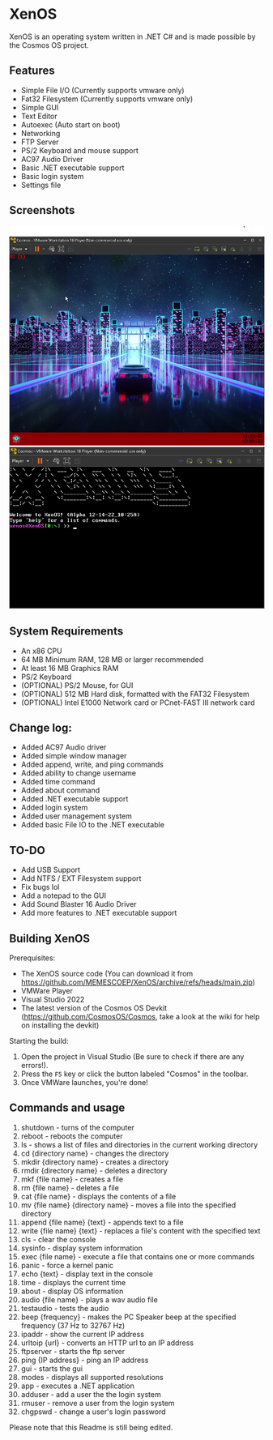 # XenOS
XenOS is an operating system written in .NET C# and is made possible by the Cosmos OS project.
<br/>
## Features
* Simple File I/O (Currently supports vmware only)
* Fat32 Filesystem (Currently supports vmware only)
* Simple GUI
* Text Editor
* Autoexec (Auto start on boot)
* Networking
* FTP Server
* PS/2 Keyboard and mouse support
* AC97 Audio Driver
* Basic .NET executable support
* Basic login system
* Settings file

## Screenshots
<img src="https://github.com/MEMESCOEP/XenOS/raw/main/src/XenOS/Art/Screenshots/GUI.png" />
<img src="https://github.com/MEMESCOEP/XenOS/raw/main/src/XenOS/Art/Screenshots/Console.png" />

## System Requirements
* An x86 CPU
* 64 MB Minimum RAM, 128 MB or larger recommended
* At least 16 MB Graphics RAM
* PS/2 Keyboard
* (OPTIONAL) PS/2 Mouse, for GUI
* (OPTIONAL) 512 MB Hard disk, formatted with the FAT32 Filesystem
* (OPTIONAL) Intel E1000 Network card or PCnet-FAST III network card

## Change log:
* Added AC97 Audio driver
* Added simple window manager
* Added append, write, and ping commands
* Added ability to change username
* Added time command
* Added about command
* Added .NET executable support
* Added login system
* Added user management system
* Added basic File IO to the .NET executable

## TO-DO
* Add USB Support
* Add NTFS / EXT Filesystem support
* Fix bugs lol
* Add a notepad to the GUI
* Add Sound Blaster 16 Audio Driver
* Add more features to .NET executable support

## Building XenOS
Prerequisites:
* The XenOS source code (You can download it from https://github.com/MEMESCOEP/XenOS/archive/refs/heads/main.zip)
* VMWare Player
* Visual Studio 2022
* The latest version of the Cosmos OS Devkit (https://github.com/CosmosOS/Cosmos, take a look at the wiki for help on installing the devkit)

Starting the build:
1. Open the project in Visual Studio (Be sure to check if there are any errors!).
2. Press the `F5` key or click the button labeled "Cosmos" in the toolbar.
3. Once VMWare launches, you're done!

## Commands and usage
1. shutdown - turns of the computer
2. reboot - reboots the computer
3. ls - shows a list of files and directories in the current working directory
4. cd {directory name} - changes the directory
5. mkdir {directory name} - creates a directory
6. rmdir {directory name} - deletes a directory
7. mkf {file name} - creates a file
8. rm {file name} - deletes a file
9. cat {file name} - displays the contents of a file
10. mv {file name} {directory name} - moves a file into the specified directory
11. append {file name} {text} - appends text to a file
12. write {file name} {text} - replaces a file's content with the specified text
13. cls - clear the console
14. sysinfo - display system information
15. exec {file name} - execute a file that contains one or more commands
16. panic - force a kernel panic
17. echo {text} - display text in the console
18. time - displays the current time
19. about - display OS information
20. audio {file name} - plays a wav audio file
21. testaudio - tests the audio
22. beep {frequency} - makes the PC Speaker beep at the specified frequency (37 Hz to 32767 Hz)
23. ipaddr - show the current IP address
24. urltoip {url} - converts an HTTP url to an IP address
25. ftpserver - starts the ftp server
26. ping {IP address} - ping an IP address
27. gui - starts the gui
28. modes - displays all supported resolutions
29. app - executes a .NET application
30. adduser - add a user the the login system
31. rmuser - remove a user from the login system
32. chgpswd - change a user's login password
  
Please note that this Readme is still being edited.
